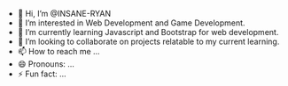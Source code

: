- 👋 Hi, I’m @INSANE-RYAN
- 👀 I’m interested in Web Development and Game Development.
- 🌱 I’m currently learning Javascript and Bootstrap for web development.
- 💞️ I’m looking to collaborate on projects relatable to my current learning.
- 📫 How to reach me ...
- 😄 Pronouns: ...
- ⚡ Fun fact: ...

<!---
INSANE-RYAN/INSANE-RYAN is a ✨ special ✨ repository because its `README.md` (this file) appears on your GitHub profile.
You can click the Preview link to take a look at your changes.
--->
